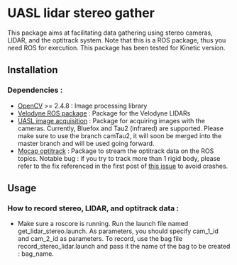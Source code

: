 # UASL lidar stereo gather
This package aims at facilitating data gathering using stereo cameras, LIDAR, and the optitrack system. Note that this is a ROS package, thus you need ROS for execution. This package has been tested for Kinetic version.

## Installation

### Dependencies :
- [OpenCV](http://opencv.org/downloads.html) >= 2.4.8  : Image processing library
- [Velodyne ROS package](http://wiki.ros.org/velodyne) : Package for the Velodyne LIDARs
- [UASL image acquisition](https://github.com/abeauvisage/uasl_image_acquisition) : Package for acquiring images with the cameras. Currently, Bluefox and Tau2 (infrared) are supported. Please make sure to use the branch camTau2, it will soon be merged into the master branch and will be used going forward.
- [Mocap optitrack](http://wiki.ros.org/mocap_optitrack) : Package to stream the optitrack data on the ROS topics. Notable bug : if you try to track more than 1 rigid body, please refer to the fix referenced in the first post of [this issue](https://github.com/ros-drivers/mocap_optitrack/issues/29) to avoid crashes.

## Usage
### How to record stereo, LIDAR, and optitrack data :
- Make sure a roscore is running. Run the launch file named get_lidar_stereo.launch. As parameters, you should specify cam_1_id and cam_2_id as parameters. To record, use the bag file record_stereo_lidar.launch and pass it the name of the bag to be created : bag_name.


